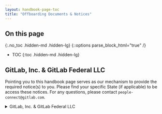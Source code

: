```yaml
---
layout: handbook-page-toc
title: "Offboarding Documents & Notices"
---
```


## On this page
{:.no_toc .hidden-md .hidden-lg}
{::options parse_block_html="true" /}

- TOC
{:toc .hidden-md .hidden-lg}

## GitLab, Inc. & GitLab Federal LLC

Pointing you to this handbook page serves as our mechanism to provide the required notice(s) to you. Please find your specific State (if applicable) to be access these notices. For any questions, please contact `people-connect@gitlab.com`.

<details>

<summary markdown="span">GitLab, Inc. & GitLab Federal LLC</summary>

### Alabama
* [Unemployment Compensation Documents](https://labor.alabama.gov/docs/dept_type.aspx)

### Alaska
* [Unemployment Notice of Separation](https://labor.alaska.gov/estax/forms/Separation_Notice.pdf)
* [Unemployment Insurance Poster](https://labor.alaska.gov/lss/forms/1012.pdf)

### Arizona
* [Take Care of Unemployment Business UIB-1241A](https://des.az.gov/sites/default/files/dl/UIB-1241A.pdf?time=1686171887271)
* [Unemployment Insurance Poster](https://des.az.gov/sites/default/files/legacy/dl/POU-003.pdf)

### Arkansas
* [Unemployment Insurance Information Handbook](https://dws.arkansas.gov/wp-content/uploads/Your-Unemployment-Insurance-Info-Handbook.pdf)

### California
* [Notice to Employees as to Change in Relationship](https://docs.google.com/document/d/1lp14K0Q-UVAaHCeAAsGZpYhk2d7JzWBfVXmH7J03jEo/edit)
* [For Your Benefit: CA's Programs for the Unemployed DE 2320](https://edd.ca.gov/siteassets/files/pdf_pub_ctr/de2320.pdf)
* [DHCS Notice to Terminating Employee](https://drive.google.com/drive/folders/1Sf_vp1Rt10fP0pQ9wA9zw0YucTN43o3-)

### Colorado
* [Notice of Potential Availability of Unemployment Insurance Benefits](https://cdle.colorado.gov/sites/cdle/files/documents/Employer-Separation-Form-22-234-fillable.pdf)
* [Unemployment Insurance Poster](https://cdle.colorado.gov/sites/cdle/files/Notice_to_Workers_English.pdf)

### Connecticut
* [Termination Notice](https://docs.google.com/document/d/1rg_9Pwf50CZ9P5ocKvlPtk9NkOjrRxM3dipwrCMyJfI/edit)
* [Unemployment Notice UC-61](https://www.ctdol.state.ct.us/HP/UC-61Fillable.pdf)

### Georgia
* [Separation Notice DOL-800](https://dol.georgia.gov/sites/dol.georgia.gov/files/related_files/document/dol800fillable.pdf)

### Illinois
* [What Every Worker Should Know About Unemployment Insurance CLI-111L](https://ides.illinois.gov/content/dam/soi/en/web/ides/ides_forms_and_publications/CLI111L.pdf) 
* [Unemployment Insurance Poster](https://ides.illinois.gov/content/dam/soi/en/web/ides/ides_forms_and_publications/notice.pdf)

### Indiana
* [Unemployment Insurance Poster](https://www.in.gov/dwd/files/X-11.pdf)

### Iowa
* [Notice of Separation 60-0154](https://www.iowaworkforcedevelopment.gov/sites/search.iowaworkforcedevelopment.gov/files/documents/60-0154%20Notice%20Of%20Separation%20Or%20Refusal%20Of%20Work.pdf)
* [Unemployment Insurance](https://www.iowaworkforcedevelopment.gov/sites/search.iowaworkforcedevelopment.gov/files/documents/2018/UnemploymentFlyer70-8010.pdf)

### Kansas
* Service Letter (if requested): Contact `people-connect@gitlab.com`

### Louisiana
* [Notification to Employees of the Availability of Unemployment Compensation](https://www.laworks.net/Downloads/UI/WTS/UI_AvailabilityNoticeToSeparatingEmployees.pdf)
* [Separation Notice LWC 77](https://drive.google.com/file/d/1rN67f5CHCJ4pD2Ysni_VzpTgTmwd4f9J/view?usp=sharing)

### Maine
* [Employment Security Law Poster](https://www.maine.gov/labor/docs/2022/posters/mesl/Maine%20Employment%20Security%20Law_11-19_English.pdf)
* Reason for Termination (if requested): Contact `people-connect@gitlab.com`

### Maryland
* [Unemployment Compensation Availability Letter](https://www.dllr.state.md.us/forms/uiavailnotice.pdf)

### Massachusetts
* [Unemployment Insurance Benefits Claims Notice 0590-A](https://www.mass.gov/files/documents/2018/01/29/Form%20590-A-English%201-26-18.pdf)
* [Unemployment Insurance Poster](https://www.mass.gov/doc/information-on-employees-unemployment-insurance-coverage-form-2553a/download)

### Michigan
* [Unemployment Compensation Notice to Employee UIA 1711](https://www.michigan.gov/-/media/Project/Websites/leo/Documents/UIA/Employer-Forms/UIA-1711.pdf?rev=60a8445f438f4a9f9462d15f10790f7f)

### Minnesota
* Reason for Termination Letter (if requested): Please contact `people-connect@gitlab.com`.

### Missouri
* Service Letter (if requested): contact `people-connect@gitlab.com`
* [Unemployment Insurance Benefits M-INF-288-5](https://labor.mo.gov/media/pdf/m-inf-288-5-ai) 

### Nebraska
* [Unemployment Insurance Poster](https://dol.nebraska.gov/webdocs/Resources/Items/UI%20Advisement%20of%20Benefit%20Rights%2011-15-2022.pdf)

### Nevada
* [Employer Notification to Employees of the Availability of Unemployment Compensation DETR-ESD](https://cms.detr.nv.gov/Content/Media/Employer_notification_of_UI_to_employees_4-24-20.pdf)
* [Unemployment Insurance Poster](https://ui.nv.gov/PDFS/NEK_Notice_to_Employees_ENG.pdf)

### New Jersey
* [Unemployment Benefits Claim BC-10](https://nj.gov/labor/forms_pdfs/ui/BC10.pdf)

### New York
* [Unemployment Insurance Record of Employment IA 12.3](https://dol.ny.gov/system/files/documents/2021/02/ia12_3.pdf)

### Pennsylvania
* [Unemployment Compensation UC-1609](https://www.uc.pa.gov/Documents/UC_Forms/UC-1609.pdf)

### Rhode Island
* [Unemployment Insurance Notice](https://dlt.ri.gov/sites/g/files/xkgbur571/files/emergencyui/Employer-Notice-Requirement-Memo.pdf)

### South Carolina
* [Notification of the Availability of Unemploymnet Insurance Benefits](https://dew.sc.gov/sites/dew/files/Documents/families-first-required-notice_uie646d9b195084b58bcfaf2b06f0ca5ff%20(1).pdf)

### South Dakota
* [Reemployment Assistance (formerly Unemployment Insurance) Poster](https://dlr.sd.gov/ra/publications/posting_notice_to_employees_print.pdf)

### Tennessee
* [Employer Notification to Employees of the Availability of Unemployment Compensation LB-0489](https://www.tn.gov/content/dam/tn/workforce/documents/Forms/LB-0489.pdf)

### Vermont
* [Unemployment Insurance Poster](https://labor.vermont.gov/sites/labor/files/doc_library/A-24%20Unemployment%20Poster.pdf)

### Washington
* [Unemployment Benefits Poster](https://esdorchardstorage.blob.core.windows.net/esdwa/Default/ESDWAGOV/about-employees/ESD-unemployment-benefits-poster.pdf)

### West Virginia
* [Unemployment Benefits Poster](https://workforcewv.org/wp-content/uploads/2022/10/UC-Benefits-Poster.pdf)


</details>

